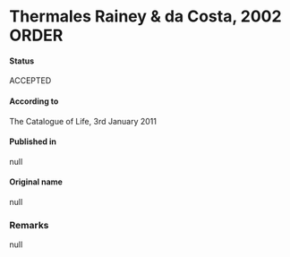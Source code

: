 Thermales Rainey & da Costa, 2002 ORDER
=======

#### Status
ACCEPTED

#### According to
The Catalogue of Life, 3rd January 2011

#### Published in
null

#### Original name
null

### Remarks
null